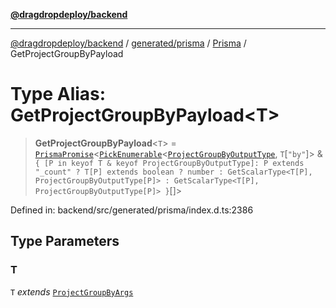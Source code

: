 [**@dragdropdeploy/backend**](../../../../../README.md)

***

[@dragdropdeploy/backend](../../../../../README.md) / [generated/prisma](../../../README.md) / [Prisma](../README.md) / GetProjectGroupByPayload

# Type Alias: GetProjectGroupByPayload\<T\>

> **GetProjectGroupByPayload**\<`T`\> = [`PrismaPromise`](PrismaPromise.md)\<[`PickEnumerable`](PickEnumerable.md)\<[`ProjectGroupByOutputType`](ProjectGroupByOutputType.md), `T`\[`"by"`\]\> & `{ [P in keyof T & keyof ProjectGroupByOutputType]: P extends "_count" ? T[P] extends boolean ? number : GetScalarType<T[P], ProjectGroupByOutputType[P]> : GetScalarType<T[P], ProjectGroupByOutputType[P]> }`[]\>

Defined in: backend/src/generated/prisma/index.d.ts:2386

## Type Parameters

### T

`T` *extends* [`ProjectGroupByArgs`](ProjectGroupByArgs.md)
